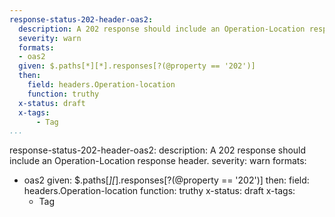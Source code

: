 ```yaml
---
response-status-202-header-oas2:
  description: A 202 response should include an Operation-Location response header.
  severity: warn
  formats:
  - oas2
  given: $.paths[*][*].responses[?(@property == '202')]
  then:
    field: headers.Operation-location
    function: truthy
  x-status: draft
  x-tags:
      - Tag        
...
```

response-status-202-header-oas2:
  description: A 202 response should include an Operation-Location response header.
  severity: warn
  formats:
  - oas2
  given: $.paths[*][*].responses[?(@property == '202')]
  then:
    field: headers.Operation-location
    function: truthy
  x-status: draft
  x-tags:
      - Tag        